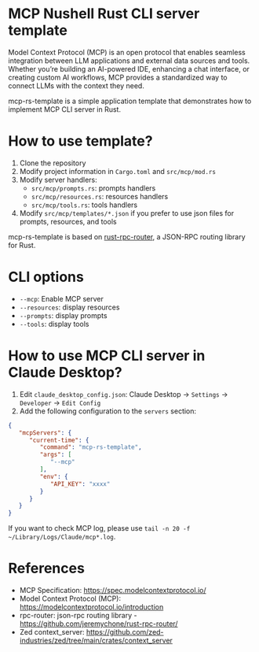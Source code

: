 MCP Nushell Rust CLI server template
=============================

Model Context Protocol (MCP) is an open protocol that enables seamless integration between LLM applications
and external data sources and tools. Whether you’re building an AI-powered IDE, enhancing a chat interface,
or creating custom AI workflows, MCP provides a standardized way to connect LLMs with the context they need.

mcp-rs-template is a simple application template that demonstrates how to implement MCP CLI server in Rust.

# How to use template?

1. Clone the repository
2. Modify project information in `Cargo.toml` and `src/mcp/mod.rs`
3. Modify server handlers:
    - `src/mcp/prompts.rs`: prompts handlers
    - `src/mcp/resources.rs`: resources handlers
    - `src/mcp/tools.rs`: tools handlers
4. Modify `src/mcp/templates/*.json` if you prefer to use json files for prompts, resources, and tools

mcp-rs-template is based on [rust-rpc-router](https://github.com/jeremychone/rust-rpc-router), a JSON-RPC routing
library for Rust.

# CLI options

* `--mcp`: Enable MCP server
* `--resources`: display resources
* `--prompts`: display prompts
* `--tools`: display tools

# How to use MCP CLI server in Claude Desktop?

1. Edit `claude_desktop_config.json`: Claude Desktop -> `Settings` -> `Developer` -> `Edit Config` 
2. Add the following configuration to the `servers` section:

```json
{
   "mcpServers": {
      "current-time": {
         "command": "mcp-rs-template",
         "args": [
            "--mcp"
         ],
         "env": {
            "API_KEY": "xxxx"
         }
      }
   }
}
```

If you want to check MCP log, please use `tail -n 20 -f ~/Library/Logs/Claude/mcp*.log`.


# References

* MCP Specification: https://spec.modelcontextprotocol.io/
* Model Context Protocol (MCP): https://modelcontextprotocol.io/introduction
* rpc-router: json-rpc routing library - https://github.com/jeremychone/rust-rpc-router/
* Zed context_server: https://github.com/zed-industries/zed/tree/main/crates/context_server
